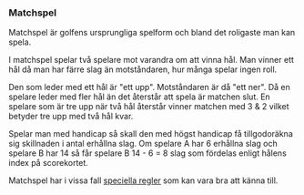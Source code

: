 ### Matchspel 

Matchspel är golfens ursprungliga spelform och bland det roligaste man kan spela.

I matchspel spelar två spelare mot varandra om att vinna hål. 
Man vinner ett hål då man har färre slag än motståndaren, hur många spelar ingen roll.

Den som leder med ett hål är "ett upp". Motståndaren är då "ett ner". Då en spelare leder med fler hål 
än det återstår att spela är matchen slut. En spelare som är tre upp när två hål återstår vinner 
matchen med 3 & 2 vilket betyder tre upp med två hål kvar.

Spelar man med handicap så skall den med högst handicap få tillgodoräkna sig skillnaden i antal erhållna slag.
Om spelare A har 6 erhållna slag och spelare B har 14 så får spelare B 14 - 6 = 8 slag som fördelas enligt
hålens index på scorekortet.

Matchspel har i vissa fall [speciella regler](https://www.randa.org/sv-SE/rog/the-rules-of-golf/rule-3#3_2)
som kan vara bra att känna till. 
